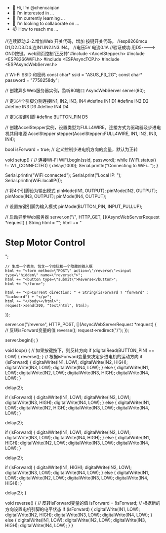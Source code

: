 - 👋 Hi, I’m @chencaiqian
- 👀 I’m interested in ...
- 🌱 I’m currently learning ...
- 💞️ I’m looking to collaborate on ...
- 📫 How to reach me ...

<!---
chencaiqian/chencaiqian is a ✨ special ✨ repository because its `README.md` (this file) appears on your GitHub profile.
You can click the Preview link to take a look at your changes.
--->




//连续驱动.2-2.增加Web 开关代码，增加 按键开关代码。
//esp8266mcu D1,D2.D3.D4.连IN1.IN2.IN3.IN4。
//电压5V   电流0.1A
//验证成功:用D5----> GND按键。web网页控制‘正反转’
#include <AccelStepper.h>
#include <ESP8266WiFi.h>
#include <ESPAsyncTCP.h>
#include <ESPAsyncWebServer.h>

// Wi-Fi SSID 和密码
const char* ssid = "ASUS_F3_2G";
const char* password = "7758258dy";

// 创建异步Web服务器实例，监听80端口
AsyncWebServer server(80);

// 定义4个引脚分别连接IN1, IN2, IN3, IN4
#define IN1 D1
#define IN2 D2
#define IN3 D3
#define IN4 D4

// 定义按键引脚
#define BUTTON_PIN D5

// 创建AccelStepper实例，设置类型为FULL4WIRE，连接方式为驱动器及步进电机共用电源
AccelStepper stepper(AccelStepper::FULL4WIRE, IN1, IN2, IN3, IN4);

bool isForward = true; // 定义控制步进电机方向的变量，默认为正转

void setup() {
  // 连接Wi-Fi
  WiFi.begin(ssid, password);
  while (WiFi.status() != WL_CONNECTED) {
    delay(1000);
    Serial.println("Connecting to WiFi...");
  }
  
  Serial.println("WiFi connected");
  Serial.print("Local IP: ");
  Serial.println(WiFi.localIP());
  
  // 将4个引脚设为输出模式
  pinMode(IN1, OUTPUT);
  pinMode(IN2, OUTPUT);
  pinMode(IN3, OUTPUT);
  pinMode(IN4, OUTPUT);
  
  // 设置按键引脚为输入模式
  pinMode(BUTTON_PIN, INPUT_PULLUP);
  
  // 启动异步Web服务器
  server.on("/", HTTP_GET, [](AsyncWebServerRequest *request) {
    String html = "<html><head><title>Step Motor Control</title></head><body>";
    html += "<h1>Step Motor Control</h1>";
    
    // 生成一个表单，包含一个按钮和一个隐藏的输入框
    html += "<form method=\"POST\" action=\"/reverse\"><input type=\"hidden\" name=\"reverse\">";
    html += "<button type=\"submit\">Reverse</button>";
    html += "</form>";
    
    html += "<p>Current direction: " + String(isForward ? "forward" : "backward") + "</p>";
    html += "</body></html>";
    request->send(200, "text/html", html);
  });
  
  server.on("/reverse", HTTP_POST, [](AsyncWebServerRequest *request) {
    // 反转isForward变量的值
    reverse();
    request->redirect("/");
  });
  
  server.begin();
}

void loop() {
  // 如果按键按下，则反转方向
  if (digitalRead(BUTTON_PIN) == LOW) {
    reverse();
  }
  // 根据isForward变量来决定步进电机的运动方向
  if (isForward) {
    digitalWrite(IN1, LOW);
    digitalWrite(IN2, HIGH);
    digitalWrite(IN3, LOW);
    digitalWrite(IN4, LOW);
  } else {
    digitalWrite(IN1, LOW);
    digitalWrite(IN2, LOW);
    digitalWrite(IN3, HIGH);
    digitalWrite(IN4, LOW);
  }
  
  delay(2);
 
  if (isForward) {
    digitalWrite(IN1, LOW);
    digitalWrite(IN2, LOW);
    digitalWrite(IN3, HIGH);
    digitalWrite(IN4, LOW);
  } else {
    digitalWrite(IN1, LOW);
    digitalWrite(IN2, HIGH);
    digitalWrite(IN3, LOW);
    digitalWrite(IN4, LOW);
  }
  
  delay(2);
 
  if (isForward) {
    digitalWrite(IN1, LOW);
    digitalWrite(IN2, LOW);
    digitalWrite(IN3, LOW);
    digitalWrite(IN4, HIGH);
  } else {
    digitalWrite(IN1, HIGH);
    digitalWrite(IN2, LOW);
    digitalWrite(IN3, LOW);
    digitalWrite(IN4, LOW);
  }
  
  delay(2);
 
  if (isForward) {
    digitalWrite(IN1, HIGH);
    digitalWrite(IN2, LOW);
    digitalWrite(IN3, LOW);
    digitalWrite(IN4, LOW);
  } else {
    digitalWrite(IN1, LOW);
    digitalWrite(IN2, LOW);
    digitalWrite(IN3, LOW);
    digitalWrite(IN4, HIGH);
  }
  
  delay(2);
}

void reverse() {
  // 反转isForward变量的值
  isForward = !isForward;
  // 根据新的方向设置电机引脚的电平状态
  if (isForward) {
    digitalWrite(IN1, LOW);
    digitalWrite(IN2, HIGH);
    digitalWrite(IN3, LOW);
    digitalWrite(IN4, LOW);
  } else {
    digitalWrite(IN1, LOW);
    digitalWrite(IN2, LOW);
    digitalWrite(IN3, HIGH);
    digitalWrite(IN4, LOW);
  }
}
